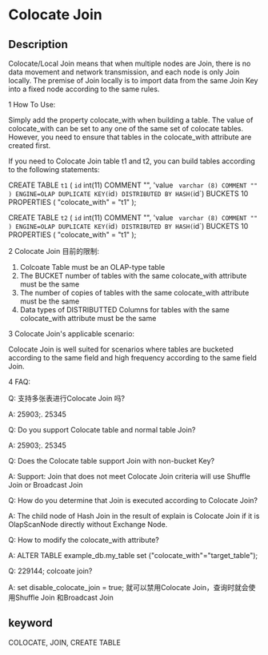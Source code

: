 <!-- 
Licensed to the Apache Software Foundation (ASF) under one
or more contributor license agreements.  See the NOTICE file
distributed with this work for additional information
regarding copyright ownership.  The ASF licenses this file
to you under the Apache License, Version 2.0 (the
"License"); you may not use this file except in compliance
with the License.  You may obtain a copy of the License at

  http://www.apache.org/licenses/LICENSE-2.0

Unless required by applicable law or agreed to in writing,
software distributed under the License is distributed on an
"AS IS" BASIS, WITHOUT WARRANTIES OR CONDITIONS OF ANY
KIND, either express or implied.  See the License for the
specific language governing permissions and limitations
under the License.
-->

# Colocate Join
## Description
Colocate/Local Join means that when multiple nodes are Join, there is no data movement and network transmission, and each node is only Join locally.
The premise of Join locally is to import data from the same Join Key into a fixed node according to the same rules.

1 How To Use:

Simply add the property colocate_with when building a table. The value of colocate_with can be set to any one of the same set of colocate tables.
However, you need to ensure that tables in the colocate_with attribute are created first.

If you need to Colocate Join table t1 and t2, you can build tables according to the following statements:

CREATE TABLE `t1` (
`id` int(11) COMMENT "",
'value ` varchar (8) COMMENT ""
) ENGINE=OLAP
DUPLICATE KEY(`id`)
DISTRIBUTED BY HASH(`id`) BUCKETS 10
PROPERTIES (
"colocate_with" = "t1"
);

CREATE TABLE `t2` (
`id` int(11) COMMENT "",
'value ` varchar (8) COMMENT ""
) ENGINE=OLAP
DUPLICATE KEY(`id`)
DISTRIBUTED BY HASH(`id`) BUCKETS 10
PROPERTIES (
"colocate_with" = "t1"
);

2 Colocate Join 目前的限制:

1. Colcoate Table must be an OLAP-type table
2. The BUCKET number of tables with the same colocate_with attribute must be the same
3. The number of copies of tables with the same colocate_with attribute must be the same
4. Data types of DISTRIBUTTED Columns for tables with the same colocate_with attribute must be the same

3 Colocate Join's applicable scenario:

Colocate Join is well suited for scenarios where tables are bucketed according to the same field and high frequency according to the same field Join.

4 FAQ:

Q: 支持多张表进行Colocate Join 吗?

A: 25903;. 25345

Q: Do you support Colocate table and normal table Join?

A: 25903;. 25345

Q: Does the Colocate table support Join with non-bucket Key?

A: Support: Join that does not meet Colocate Join criteria will use Shuffle Join or Broadcast Join

Q: How do you determine that Join is executed according to Colocate Join?

A: The child node of Hash Join in the result of explain is Colocate Join if it is OlapScanNode directly without Exchange Node.

Q: How to modify the colocate_with attribute?

A: ALTER TABLE example_db.my_table set ("colocate_with"="target_table");

Q: 229144; colcoate join?

A: set disable_colocate_join = true; 就可以禁用Colocate Join，查询时就会使用Shuffle Join 和Broadcast Join

## keyword

COLOCATE, JOIN, CREATE TABLE
